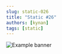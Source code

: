 ```yaml
---
slug: static-026
title: "Static #26"
authors: [kynan]
tags: [static]
---
```


![Example banner](/img/stories/static/026.png)
